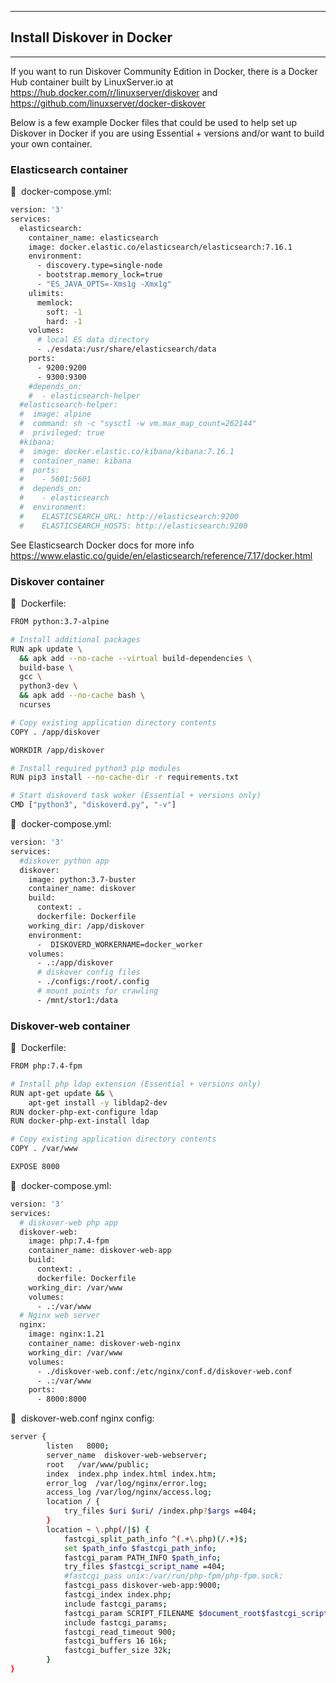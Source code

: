 ___
## Install Diskover in Docker
___

If you want to run Diskover Community Edition in Docker, there is a Docker Hub container built by LinuxServer.io at https://hub.docker.com/r/linuxserver/diskover and https://github.com/linuxserver/docker-diskover

Below is a few example Docker files that could be used to help set up Diskover in Docker if you are using Essential + versions and/or want to build your own container.

### Elasticsearch container

🔴 &nbsp;docker-compose.yml:
```sh
version: '3'
services:
  elasticsearch:
    container_name: elasticsearch
    image: docker.elastic.co/elasticsearch/elasticsearch:7.16.1
    environment:
      - discovery.type=single-node
      - bootstrap.memory_lock=true
      - "ES_JAVA_OPTS=-Xms1g -Xmx1g"
    ulimits:
      memlock:
        soft: -1
        hard: -1
    volumes:
      # local ES data directory
      - ./esdata:/usr/share/elasticsearch/data
    ports:
      - 9200:9200
      - 9300:9300
    #depends_on:
    #  - elasticsearch-helper
  #elasticsearch-helper:
  #  image: alpine
  #  command: sh -c "sysctl -w vm.max_map_count=262144"
  #  privileged: true
  #kibana:
  #  image: docker.elastic.co/kibana/kibana:7.16.1
  #  container_name: kibana
  #  ports:
  #    - 5601:5601
  #  depends_on:
  #    - elasticsearch
  #  environment:
  #    ELASTICSEARCH_URL: http://elasticsearch:9200
  #    ELASTICSEARCH_HOSTS: http://elasticsearch:9200
```

See Elasticsearch Docker docs for more info https://www.elastic.co/guide/en/elasticsearch/reference/7.17/docker.html


### Diskover container

🔴 &nbsp;Dockerfile:
```sh
FROM python:3.7-alpine

# Install additional packages
RUN apk update \
  && apk add --no-cache --virtual build-dependencies \
  build-base \
  gcc \
  python3-dev \
  && apk add --no-cache bash \
  ncurses

# Copy existing application directory contents
COPY . /app/diskover

WORKDIR /app/diskover

# Install required python3 pip modules
RUN pip3 install --no-cache-dir -r requirements.txt

# Start diskoverd task woker (Essential + versions only)
CMD ["python3", "diskoverd.py", "-v"]
```

🔴 &nbsp;docker-compose.yml:
```sh
version: '3'
services:
  #diskover python app
  diskover:
    image: python:3.7-buster
    container_name: diskover
    build:
      context: .
      dockerfile: Dockerfile
    working_dir: /app/diskover
    environment:
      -  DISKOVERD_WORKERNAME=docker_worker
    volumes:
      - .:/app/diskover
      # diskover config files
      - ./configs:/root/.config
      # mount points for crawling
      - /mnt/stor1:/data
```

### Diskover-web container

🔴 &nbsp;Dockerfile:
```sh
FROM php:7.4-fpm

# Install php ldap extension (Essential + versions only)
RUN apt-get update && \
    apt-get install -y libldap2-dev
RUN docker-php-ext-configure ldap
RUN docker-php-ext-install ldap

# Copy existing application directory contents
COPY . /var/www

EXPOSE 8000
```

🔴 &nbsp;docker-compose.yml:
```sh
version: '3'
services:
  # diskover-web php app
  diskover-web:
    image: php:7.4-fpm
    container_name: diskover-web-app
    build:
      context: .
      dockerfile: Dockerfile
    working_dir: /var/www
    volumes:
      - .:/var/www
  # Nginx web server
  nginx:
    image: nginx:1.21
    container_name: diskover-web-nginx
    working_dir: /var/www
    volumes:
      - ./diskover-web.conf:/etc/nginx/conf.d/diskover-web.conf
      - .:/var/www
    ports:
      - 8000:8000
```

🔴 &nbsp;diskover-web.conf nginx config:
```sh
server {
        listen   8000;
        server_name  diskover-web-webserver;
        root   /var/www/public;
        index  index.php index.html index.htm;
        error_log  /var/log/nginx/error.log;
        access_log /var/log/nginx/access.log;
        location / {
            try_files $uri $uri/ /index.php?$args =404;
        }
        location ~ \.php(/|$) {
            fastcgi_split_path_info ^(.+\.php)(/.+)$;
            set $path_info $fastcgi_path_info;
            fastcgi_param PATH_INFO $path_info;
            try_files $fastcgi_script_name =404; 
            #fastcgi_pass unix:/var/run/php-fpm/php-fpm.sock;
            fastcgi_pass diskover-web-app:9000;
            fastcgi_index index.php;
            include fastcgi_params;
            fastcgi_param SCRIPT_FILENAME $document_root$fastcgi_script_name;
            include fastcgi_params;
            fastcgi_read_timeout 900;
            fastcgi_buffers 16 16k;
            fastcgi_buffer_size 32k;
        }
}
```
